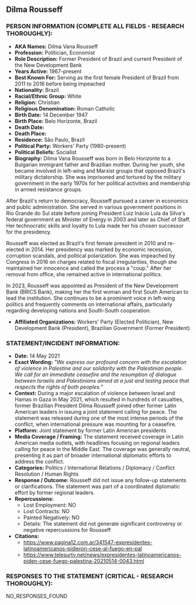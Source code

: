 ## Dilma Rousseff

### PERSON INFORMATION (COMPLETE ALL FIELDS - RESEARCH THOROUGHLY):

- **AKA Names:** Dilma Vana Rousseff
- **Profession:** Politician, Economist
- **Role Description:** Former President of Brazil and current President of the New Development Bank
- **Years Active:** 1967-present
- **Best Known For:** Serving as the first female President of Brazil from 2011 to 2016 before being impeached
- **Nationality:** Brazil
- **Racial/Ethnic Group:** White
- **Religion:** Christian
- **Religious Denomination:** Roman Catholic
- **Birth Date:** 14 December 1947
- **Birth Place:** Belo Horizonte, Brazil
- **Death Date:** 
- **Death Place:** 
- **Residence:** São Paulo, Brazil
- **Political Party:** Workers' Party (1980-present)
- **Political Beliefs:** Socialist
- **Biography:** Dilma Vana Rousseff was born in Belo Horizonte to a Bulgarian immigrant father and Brazilian mother. During her youth, she became involved in left-wing and Marxist groups that opposed Brazil's military dictatorship. She was imprisoned and tortured by the military government in the early 1970s for her political activities and membership in armed resistance groups.

After Brazil's return to democracy, Rousseff pursued a career in economics and public administration. She served in various government positions in Rio Grande do Sul state before joining President Luiz Inácio Lula da Silva's federal government as Minister of Energy in 2003 and later as Chief of Staff. Her technocratic skills and loyalty to Lula made her his chosen successor for the presidency.

Rousseff was elected as Brazil's first female president in 2010 and re-elected in 2014. Her presidency was marked by economic recession, corruption scandals, and political polarization. She was impeached by Congress in 2016 on charges related to fiscal irregularities, though she maintained her innocence and called the process a "coup." After her removal from office, she remained active in international politics.

In 2023, Rousseff was appointed as President of the New Development Bank (BRICS Bank), making her the first woman and first South American to lead the institution. She continues to be a prominent voice in left-wing politics and frequently comments on international affairs, particularly regarding developing nations and South-South cooperation.

- **Affiliated Organizations:** Workers' Party (Elected Politician), New Development Bank (President), Brazilian Government (Former President)

### STATEMENT/INCIDENT INFORMATION:
- **Date:** 14 May 2021
- **Exact Wording:** *"We express our profound concern with the escalation of violence in Palestine and our solidarity with the Palestinian people. We call for an immediate ceasefire and the resumption of dialogue between Israelis and Palestinians aimed at a just and lasting peace that respects the rights of both peoples."*
- **Context:** During a major escalation of violence between Israel and Hamas in Gaza in May 2021, which resulted in hundreds of casualties, former Brazilian President Dilma Rousseff joined other former Latin American leaders in issuing a joint statement calling for peace. The statement was released during one of the most intense periods of the conflict, when international pressure was mounting for a ceasefire.
- **Platform:** Joint statement by former Latin American presidents
- **Media Coverage / Framing:** The statement received coverage in Latin American media outlets, with headlines focusing on regional leaders calling for peace in the Middle East. The coverage was generally neutral, presenting it as part of broader international diplomatic efforts to address the conflict.
- **Categories:** Politics / International Relations / Diplomacy / Conflict Resolution / Human Rights
- **Response / Outcome:** Rousseff did not issue any follow-up statements or clarifications. The statement was part of a coordinated diplomatic effort by former regional leaders.
- **Repercussions:**
  - Lost Employment: NO
  - Lost Contracts: NO
  - Painted Negatively: NO
  - Details: The statement did not generate significant controversy or negative repercussions for Rousseff
- **Citations:** 
  - https://www.pagina12.com.ar/341547-expresidentes-latinoamericanos-pidieron-cese-al-fuego-en-pal
  - https://www.telesurtv.net/news/expresidentes-latinoamericanos-piden-cese-fuego-palestina-20210514-0043.html

### RESPONSES TO THE STATEMENT (CRITICAL - RESEARCH THOROUGHLY):

NO_RESPONSES_FOUND